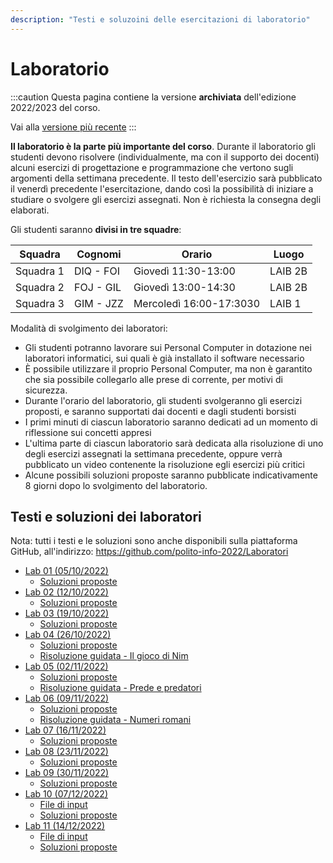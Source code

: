 ```yaml
---
description: "Testi e soluzoini delle esercitazioni di laboratorio"
---
```



# Laboratorio

:::caution
Questa pagina contiene la versione __archiviata__ dell'edizione 2022/2023 del corso.

Vai alla [versione più recente](/teaching/14bhd-informatica)
::: 


**Il laboratorio è la parte più importante del corso**. Durante il laboratorio gli studenti devono risolvere (individualmente, ma con il supporto dei docenti) alcuni esercizi di progettazione e programmazione che vertono sugli argomenti della settimana precedente. Il testo dell'esercizio sarà pubblicato il venerdì precedente l'esercitazione, dando così la possibilità di iniziare a studiare o svolgere gli esercizi assegnati. Non è richiesta la consegna degli elaborati.

Gli studenti saranno **divisi in tre squadre**:

| Squadra   | Cognomi   | Orario      | Luogo |
|-----------|-----------|-------------|-------|
| Squadra 1 | DIQ - FOI | Giovedì 11:30-13:00     | LAIB 2B |
| Squadra 2 | FOJ - GIL | Giovedì 13:00-14:30     | LAIB 2B |
| Squadra 3 | GIM - JZZ | Mercoledì 16:00-17:3030 | LAIB 1 |

Modalità di svolgimento dei laboratori:


- Gli studenti potranno lavorare sui Personal Computer in dotazione nei laboratori informatici, sui quali è già installato il software necessario
- È possibile utilizzare il proprio Personal Computer, ma non è garantito che sia possibile collegarlo alle prese di corrente, per motivi di sicurezza.
- Durante l'orario del laboratorio, gli studenti svolgeranno gli esercizi proposti, e saranno supportati dai docenti e dagli studenti borsisti
- I primi minuti di ciascun laboratorio saranno dedicati ad un momento di riflessione sui concetti appresi
- L'ultima parte di ciascun laboratorio sarà dedicata alla risoluzione di uno degli esercizi assegnati la settimana precedente, oppure verrà pubblicato un video contenente la risoluzione egli esercizi più critici
- Alcune possibili soluzioni proposte saranno pubblicate indicativamente 8 giorni dopo lo svolgimento del laboratorio.


## Testi e soluzioni dei laboratori

Nota: tutti i testi e le soluzioni sono anche disponibili sulla piattaforma GitHub, all'indirizzo: https://github.com/polito-info-2022/Laboratori

- [Lab 01 (05/10/2022)](https://github.com/polito-info-2022/Laboratori/blob/main/Lab01/Lab01_testo.pdf?raw=true)
  - [Soluzioni proposte](https://github.com/polito-info-2022/Laboratori/blob/main/Lab01/Lab01_soluzioni.zip?raw=true)
- [Lab 02 (12/10/2022)](https://github.com/polito-info-2022/Laboratori/blob/main/Lab02/Lab02_testo.pdf?raw=true)
  - [Soluzioni proposte](https://github.com/polito-info-2022/Laboratori/blob/main/Lab02/Lab02_soluzioni.zip?raw=true)
- [Lab 03 (19/10/2022)](https://github.com/polito-info-2022/Laboratori/blob/main/Lab03/Lab03_testo.pdf?raw=true)
  - [Soluzioni proposte](https://github.com/polito-info-2022/Laboratori/blob/main/Lab03/Lab03_soluzioni.zip?raw=true)
- [Lab 04 (26/10/2022)](https://github.com/polito-info-2022/Laboratori/blob/main/Lab04/Lab04_testo.pdf?raw=true)
  - [Soluzioni proposte](https://github.com/polito-info-2022/Laboratori/blob/main/Lab04/Lab04_soluzioni.zip?raw=true)
  - [Risoluzione guidata - Il gioco di Nim](https://youtu.be/KlaTNWm6YmI)
- [Lab 05 (02/11/2022)](https://github.com/polito-info-2022/Laboratori/blob/main/Lab05/Lab05_testo.pdf?raw=true)
  - [Soluzioni proposte](https://github.com/polito-info-2022/Laboratori/blob/main/Lab05/Lab05_soluzioni.zip?raw=true)
  - [Risoluzione guidata - Prede e predatori](https://youtu.be/n15zmt6Nxps)
- [Lab 06 (09/11/2022)](https://github.com/polito-info-2022/Laboratori/blob/main/Lab06/Lab06_testo.pdf?raw=true)
  - [Soluzioni proposte](https://github.com/polito-info-2022/Laboratori/blob/main/Lab06/Lab06_soluzioni.zip?raw=true)
  - [Risoluzione guidata - Numeri romani](https://youtu.be/Msrd7T9scKk)
- [Lab 07 (16/11/2022)](https://github.com/polito-info-2022/Laboratori/blob/main/Lab07/Lab07_testo.pdf?raw=true)
  - [Soluzioni proposte](https://github.com/polito-info-2022/Laboratori/blob/main/Lab07/Lab07_soluzioni.zip?raw=true)
- [Lab 08 (23/11/2022)](https://github.com/polito-info-2022/Laboratori/blob/main/Lab08/Lab08_testo.pdf?raw=true)
  - [Soluzioni proposte](https://github.com/polito-info-2022/Laboratori/blob/main/Lab08/Lab08_soluzioni.zip?raw=true)
- [Lab 09 (30/11/2022)](https://github.com/polito-info-2022/Laboratori/blob/main/Lab09/Lab09_testo.pdf?raw=true)
  - [Soluzioni proposte](https://github.com/polito-info-2022/Laboratori/blob/main/Lab09/Lab09_soluzioni.zip?raw=true)
- [Lab 10 (07/12/2022)](https://github.com/polito-info-2022/Laboratori/blob/main/Lab10/Lab10_testo.pdf?raw=true)
  - [File di input](https://github.com/polito-info-2022/Laboratori/blob/main/Lab10/Lab10-file-input.zip?raw=true)
  - [Soluzioni proposte](https://github.com/polito-info-2022/Laboratori/blob/main/Lab10/Lab10_soluzioni.zip?raw=true)
- [Lab 11 (14/12/2022)](https://github.com/polito-info-2022/Laboratori/blob/main/Lab11/Lab11_testo.pdf?raw=true)
  - [File di input](https://github.com/polito-info-2022/Laboratori/blob/main/Lab11/Lab11-file-input.zip?raw=true)
  - [Soluzioni proposte](https://github.com/polito-info-2022/Laboratori/blob/main/Lab11/Lab11_soluzioni.zip?raw=true)
